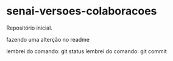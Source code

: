 # senai-versoes-colaboracoes
Repositório inicial.

fazendo uma alterção no readme

lembrei do comando: git status
lembrei do comando: git commit
